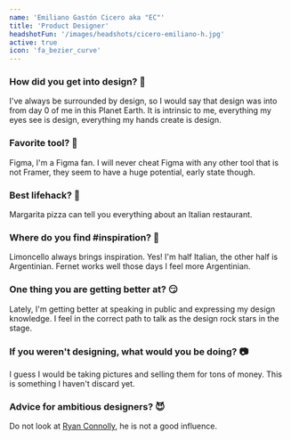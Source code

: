 ```yaml
---
name: 'Emiliano Gastón Cicero aka "EC"'
title: 'Product Designer'
headshotFun: '/images/headshots/cicero-emiliano-h.jpg'
active: true
icon: 'fa_bezier_curve'
---
```


### How did you get into design? 🐸

I've always be surrounded by design, so I would say that design was into from day 0 of me in this Planet Earth. It is intrinsic to me, everything my eyes see is design, everything my hands create is design.

### Favorite tool? 🐚

Figma, I'm a Figma fan. I will never cheat Figma with any other tool that is not Framer, they seem to have a huge potential, early state though.

### Best lifehack? 🍕

Margarita pizza can tell you everything about an Italian restaurant.

### Where do you find #inspiration? 🍋

Limoncello always brings inspiration. Yes! I'm half Italian, the other half is Argentinian. Fernet works well those days I feel more Argentinian.

### One thing you are getting better at? 😏

Lately, I'm getting better at speaking in public and expressing my design knowledge. I feel in the correct path to talk as the design rock stars in the stage.

### If you weren't designing, what would you be doing? 📷

I guess I would be taking pictures and selling them for tons of money. This is something I haven't discard yet.

### Advice for ambitious designers? 😈

Do not look at [Ryan Connolly](../team/connolly-ryan), he is not a good influence.
